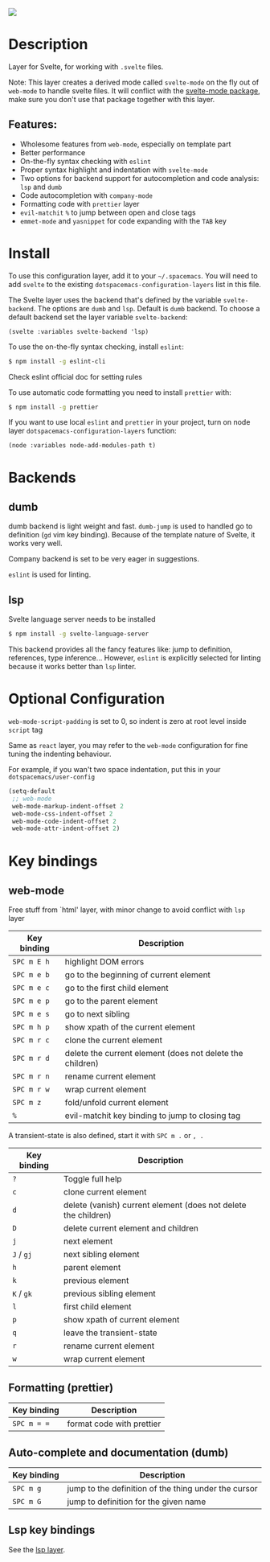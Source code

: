 ![](img/svelte.png)

Description
===========

Layer for Svelte, for working with `.svelte` files.

Note: This layer creates a derived mode called `svelte-mode` on the fly
out of `web-mode` to handle svelte files. It will conflict with the
[svelte-mode package](https://github.com/AdamNiederer/svelte-mode), make
sure you don't use that package together with this layer.

Features:
---------

-   Wholesome features from `web-mode`, especially on template part
-   Better performance
-   On-the-fly syntax checking with `eslint`
-   Proper syntax highlight and indentation with `svelte-mode`
-   Two options for backend support for autocompletion and code
    analysis: `lsp` and `dumb`
-   Code autocompletion with `company-mode`
-   Formatting code with `prettier` layer
-   `evil-matchit` `%` to jump between open and close tags
-   `emmet-mode` and `yasnippet` for code expanding with the `TAB` key

Install
=======

To use this configuration layer, add it to your `~/.spacemacs`. You will
need to add `svelte` to the existing `dotspacemacs-configuration-layers`
list in this file.

The Svelte layer uses the backend that's defined by the variable
`svelte-backend`. The options are `dumb` and `lsp`. Default is `dumb`
backend. To choose a default backend set the layer variable
`svelte-backend`:

``` elisp
(svelte :variables svelte-backend 'lsp)
```

To use the on-the-fly syntax checking, install `eslint`:

``` bash
$ npm install -g eslint-cli
```

Check eslint official doc for setting rules

To use automatic code formatting you need to install `prettier` with:

``` bash
$ npm install -g prettier
```

If you want to use local `eslint` and `prettier` in your project, turn
on node layer `dotspacemacs-configuration-layers` function:

``` elisp
(node :variables node-add-modules-path t)
```

Backends
========

dumb
----

dumb backend is light weight and fast. `dumb-jump` is used to handled go
to definition (`gd` vim key binding). Because of the template nature of
Svelte, it works very well.

Company backend is set to be very eager in suggestions.

`eslint` is used for linting.

lsp
---

Svelte language server needs to be installed

``` bash
$ npm install -g svelte-language-server
```

This backend provides all the fancy features like: jump to definition,
references, type inference… However, `eslint` is explicitly selected for
linting because it works better than `lsp` linter.

Optional Configuration
======================

`web-mode-script-padding` is set to 0, so indent is zero at root level
inside `script` tag

Same as `react` layer, you may refer to the `web-mode` configuration for
fine tuning the indenting behaviour.

For example, if you wan't two space indentation, put this in your
`dotspacemacs/user-config`

``` commonlisp
(setq-default
 ;; web-mode
 web-mode-markup-indent-offset 2
 web-mode-css-indent-offset 2
 web-mode-code-indent-offset 2
 web-mode-attr-indent-offset 2)
```

Key bindings
============

web-mode
--------

Free stuff from \`html' layer, with minor change to avoid conflict with
`lsp` layer

| Key binding | Description                                               |
|-------------|-----------------------------------------------------------|
| `SPC m E h` | highlight DOM errors                                      |
| `SPC m e b` | go to the beginning of current element                    |
| `SPC m e c` | go to the first child element                             |
| `SPC m e p` | go to the parent element                                  |
| `SPC m e s` | go to next sibling                                        |
| `SPC m h p` | show xpath of the current element                         |
| `SPC m r c` | clone the current element                                 |
| `SPC m r d` | delete the current element (does not delete the children) |
| `SPC m r n` | rename current element                                    |
| `SPC m r w` | wrap current element                                      |
| `SPC m z`   | fold/unfold current element                               |
| `%`         | evil-matchit key binding to jump to closing tag           |

A transient-state is also defined, start it with `SPC m .` or `, .`

| Key binding | Description                                                    |
|-------------|----------------------------------------------------------------|
| `?`         | Toggle full help                                               |
| `c`         | clone current element                                          |
| `d`         | delete (vanish) current element (does not delete the children) |
| `D`         | delete current element and children                            |
| `j`         | next element                                                   |
| `J` / `gj`  | next sibling element                                           |
| `h`         | parent element                                                 |
| `k`         | previous element                                               |
| `K` / `gk`  | previous sibling element                                       |
| `l`         | first child element                                            |
| `p`         | show xpath of current element                                  |
| `q`         | leave the transient-state                                      |
| `r`         | rename current element                                         |
| `w`         | wrap current element                                           |

Formatting (prettier)
---------------------

| Key binding | Description               |
|-------------|---------------------------|
| `SPC m = =` | format code with prettier |

Auto-complete and documentation (dumb)
--------------------------------------

| Key binding | Description                                          |
|-------------|------------------------------------------------------|
| `SPC m g`   | jump to the definition of the thing under the cursor |
| `SPC m G`   | jump to definition for the given name                |

Lsp key bindings
----------------

See the [lsp
layer](https://github.com/syl20bnr/spacemacs/tree/develop/layers/%2Btools/lsp).
